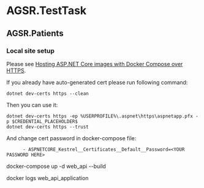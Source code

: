 # AGSR.TestTask

## AGSR.Patients

### Local site setup

Please see [Hosting ASP.NET Core images with Docker Compose over HTTPS](https://learn.microsoft.com/en-us/aspnet/core/security/docker-compose-https?view=aspnetcore-8.0).

If you already have auto-generated cert please run following command:

```dotnet dev-certs https --clean```

Then you can use it:

```
dotnet dev-certs https -ep %USERPROFILE%\.aspnet\https\aspnetapp.pfx -p $CREDENTIAL_PLACEHOLDER$
dotnet dev-certs https --trust
```

And change cert password in docker-compose file:

```
      - ASPNETCORE_Kestrel__Certificates__Default__Password=<YOUR PASSWORD HERE>
```

docker-compose up -d web_api --build

docker logs web_api_application